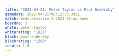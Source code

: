```yaml
---
title: "2022-04-21: Peter Taylor vs Paul Endersby"
gamedate: 2022-04-21T06:12:33.393Z
match: beds-division-2-2021-22-ou-home
boardno: 3
white: peter-taylor
whiterating: "1825"
black: paul-endersby
blackrating: "1585"
result: 1-0
---
```

